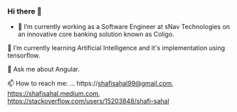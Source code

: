 ### Hi there 👋
* 🔭 I’m currently working as a Software Engineer at sNav Technologies on an innovative core banking solution known as Coligo.

🌱 I’m currently learning Artificial Intelligence and it's implementation using tensorflow.

💬 Ask me about Angular.

📫 How to reach me: ... https://shafisahal99@gmail.com, https://shafisahal.medium.com, https://stackoverflow.com/users/15203848/shafi-sahal

<!--
**shafi-sahal/shafi-sahal** is a ✨ _special_ ✨ repository because its `README.md` (this file) appears on your GitHub profile.

Here are some ideas to get you started:

- 🔭 I’m currently working on ...
- 🌱 I’m currently learning ...
- 👯 I’m looking to collaborate on ...
- 🤔 I’m looking for help with ...
- 💬 Ask me about ...
- 📫 How to reach me: ...
- 😄 Pronouns: ...
- ⚡ Fun fact: ...
-->
